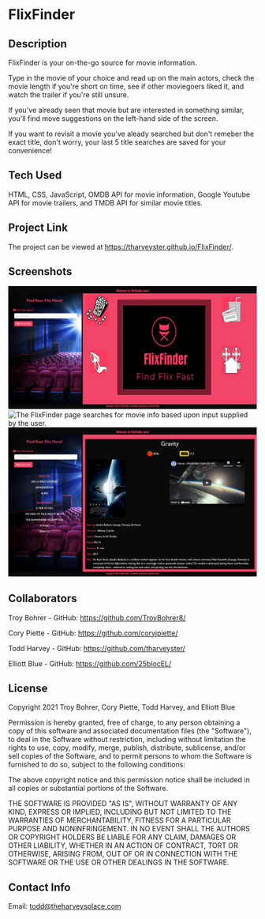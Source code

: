 # FlixFinder

## Description

FlixFinder is your on-the-go source for movie information.

Type in the movie of your choice and read up on the main actors, check the movie length if you're short on time, see if other moviegoers liked it, and watch the trailer if you're still unsure.

If you've already seen that movie but are interested in something similar, you'll find move suggestions on the left-hand side of the screen.

If you want to revisit a movie you've aleady searched but don't remeber the exact title, don't worry, your last 5 title searches are saved for your convenience!

## Tech Used
HTML, CSS, JavaScript, OMDB API for movie information, Google Youtube API for movie trailers, and TMDB API for similar movie titles.

## Project Link
The project can be viewed at <https://tharveyster.github.io/FlixFinder/>.

## Screenshots
![The FlixFinder page searches for movie info based upon input supplied by the user.](./assets/images/flixfinder-demo2.png)
![The FlixFinder page searches for movie info based upon input supplied by the user.](./assets/images/flixfinder-demo.png)
![The FlixFinder page searches for movie info based upon input supplied by the user.](./assets/images/flixfinder-demo3.png)

## Collaborators
Troy Bohrer - GitHub: <https://github.com/TroyBohrer8/>

Cory Piette - GitHub: <https://github.com/coryjpiette/>

Todd Harvey - GitHub: <https://github.com/tharveyster/>

Elliott Blue - GitHub: <https://github.com/25blocEL/>

## License
Copyright 2021 Troy Bohrer, Cory Piette, Todd Harvey, and Elliott Blue

Permission is hereby granted, free of charge, to any person obtaining a copy of this software and associated documentation files (the "Software"), to deal in the Software without restriction, including without limitation the rights to use, copy, modify, merge, publish, distribute, sublicense, and/or sell copies of the Software, and to permit persons to whom the Software is furnished to do so, subject to the following conditions:

The above copyright notice and this permission notice shall be included in all copies or substantial portions of the Software.

THE SOFTWARE IS PROVIDED "AS IS", WITHOUT WARRANTY OF ANY KIND, EXPRESS OR IMPLIED, INCLUDING BUT NOT LIMITED TO THE WARRANTIES OF MERCHANTABILITY, FITNESS FOR A PARTICULAR PURPOSE AND NONINFRINGEMENT. IN NO EVENT SHALL THE AUTHORS OR COPYRIGHT HOLDERS BE LIABLE FOR ANY CLAIM, DAMAGES OR OTHER LIABILITY, WHETHER IN AN ACTION OF CONTRACT, TORT OR OTHERWISE, ARISING FROM, OUT OF OR IN CONNECTION WITH THE SOFTWARE OR THE USE OR OTHER DEALINGS IN THE SOFTWARE.

## Contact Info
Email: todd@theharveysplace.com
